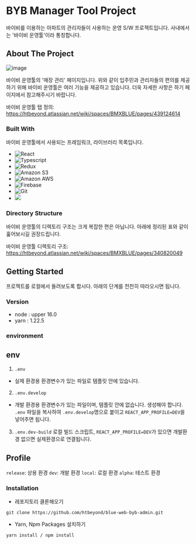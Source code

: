 # BYB Manager Tool Project
바이비를 이용하는 아파트의 관리자들이 사용하는 운영 S/W 프로젝트입니다. 사내에서는 '바이비 운영툴'이라 통칭합니다.

## About The Project
![image](https://user-images.githubusercontent.com/105332712/191900470-2106d635-a327-4adf-9c5d-96238654a8b0.png)

바이비 운영툴의 '매장 관리' 페이지입니다. 위와 같이 입주민과 관리자들의 편의를 제공하기 위해 바이비 운영툴은 여러 기능을 제공하고 있습니다.
더욱 자세한 사항은 하기 페이지에서 참고해주시기 바랍니다.

바이비 운영툴 탭 정의: https://htbeyond.atlassian.net/wiki/spaces/BMXBLUE/pages/439124614
 
### Built With
바이비 운영툴에서 사용되는 프레임워크, 라이브러리 목록입니다.

* ![React](https://img.shields.io/badge/react-444444?style=for-the-badge&logo=react)
* ![Typescript](https://img.shields.io/badge/typescript-3178C6?style=for-the-badge&logo=typescript&logoColor=fff)
* ![Redux](https://img.shields.io/badge/redux-764ABC?style=for-the-badge&logo=redux)
* ![Amazon S3](https://img.shields.io/badge/amazons3-569A31?style=for-the-badge&logo=amazons3&logoColor=fff)
* ![Amazon AWS](https://img.shields.io/badge/amazonaws-232F3E?style=for-the-badge&logo=amazons3&logoColor=fff)
* ![Firebase](https://img.shields.io/badge/firebase-444444?style=for-the-badge&logo=firebase)
* ![Git](https://img.shields.io/badge/git-F05032?style=for-the-badge&logo=git&logoColor=fff)
* <img src="https://img.shields.io/badge/styled components-DB7093?&logo=styled-components&logoColor=white"/>

### Directory Structure
바이비 운영툴의 디렉토리 구조는 크게 복잡한 편은 아닙니다. 아래에 정리된 표와 같이 훑어보시길 권장드립니다.

바이비 운영툴 디렉토리 구조: https://htbeyond.atlassian.net/wiki/spaces/BMXBLUE/pages/340820049

## Getting Started
프로젝트를 로컬에서 돌려보도록 합시다. 아래의 단계를 천천히 따라오시면 됩니다.

### Version
* node : upper 16.0
* yarn : 1.22.5

### environment
## env
1. `.env`
* 실제 환경용 환경변수가 있는 파일로 템플릿 안에 있습니다.
2. `.env.develop`
* 개발 환경용 환경변수가 있는 파일이며, 템플릿 안에 없습니다. 생성해야 합니다.
`.env` 파일을 복사하여 `.env.develop`명으로 붙이고 `REACT_APP_PROFILE=DEV`을 넣어주면 됩니다.
3. `.env.dev-build`
로컬 빌드 스크립트, `REACT_APP_PROFILE=DEV`가 있으면 개발환경 없으면 실제환경으로 연결됩니다.


## Profile
`release`: 상용 환경
`dev`: 개발 환경
`local`: 로컬 환경
`alpha`: 테스트 환경


### Installation
* 레포지토리 클론해오기
```
git clone https://github.com/htbeyond/blue-web-byb-admin.git
```
* Yarn, Npm Packages 설치하기
```
yarn install / npm install
```
